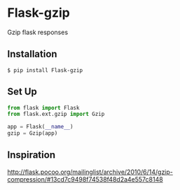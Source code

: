 Flask-gzip
==========

Gzip flask responses

Installation
------------

    $ pip install Flask-gzip

Set Up
---

```python
from flask import Flask
from flask.ext.gzip import Gzip

app = Flask(__name__)
gzip = Gzip(app)
```

Inspiration
---
http://flask.pocoo.org/mailinglist/archive/2010/6/14/gzip-compression/#13cd7c9498f74538f48d2a4e557c8148
